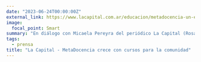 ```yaml
---
date: "2023-06-24T00:00:00Z"
external_link: https://www.lacapital.com.ar/educacion/metadocencia-un-espacio-que-crece-cursos-gratuitos-la-comunidad-n10071055.html
image:
  focal_point: Smart
summary: "En diálogo con Micaela Pereyra del periódico La Capital (Rosario, Argentina), Romina Pendino y Nicolás Palopoli compartieron la trayectoria y presente de MetaDocencia."
tags:
  - prensa
title: "La Capital - MetaDocencia crece con cursos para la comunidad"
---
```

